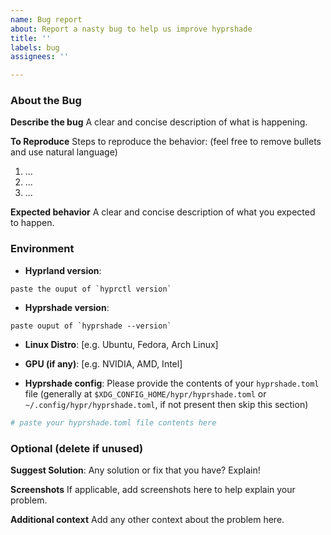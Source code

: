 ```yaml
---
name: Bug report
about: Report a nasty bug to help us improve hyprshade
title: ''
labels: bug
assignees: ''

---
```


### About the Bug
**Describe the bug**
A clear and concise description of what is happening.

**To Reproduce**
Steps to reproduce the behavior: (feel free to remove bullets and use natural language)
1. ...
2. ...
3. ...

**Expected behavior**
A clear and concise description of what you expected to happen.

### Environment

- **Hyprland version**:
```
paste the ouput of `hyprctl version`
```
- **Hyprshade version**:
```
paste ouput of `hyprshade --version`
```
- **Linux Distro**: [e.g. Ubuntu, Fedora, Arch Linux]
- **GPU (if any)**: [e.g. NVIDIA, AMD, Intel]

- **Hyprshade config**: Please provide the contents of your `hyprshade.toml` file (generally at `$XDG_CONFIG_HOME/hypr/hyprshade.toml` or `~/.config/hypr/hyprshade.toml`, if not present then skip this section)
```toml
# paste your hyprshade.toml file contents here
```

### Optional (delete if unused)

**Suggest Solution**:
Any solution or fix that you have? Explain!

**Screenshots**
If applicable, add screenshots here to help explain your problem.

**Additional context**
Add any other context about the problem here.
